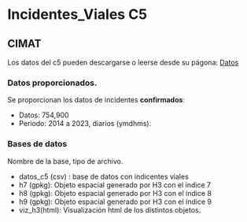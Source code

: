 # Incidentes_Viales C5
## CIMAT 
Los datos del c5 pueden descargarse o leerse desde su págona: [Datos](https://datos.cdmx.gob.mx/dataset/incidentes-viales-c5])

### Datos proporcionados. 
Se proporcionan los datos de incidentes **confirmados**:
* Datos:  754,900
* Periodo: 2014 a 2023, diarios (ymdhms).

### Bases de datos
Nombre de la base, tipo de archivo.
* datos_c5 (csv) : base de datos con indicentes viales
*  h7 (gpkg): Objeto espacial generado por H3 con el índice 7
*  h8 (gpkg): Objeto espacial generado por H3 con el índice 8
*  h9 (gpkg): Objeto espacial generado por H3 con el índice 9
* viz_h3(html): Visualización html de los distintos objetos.
